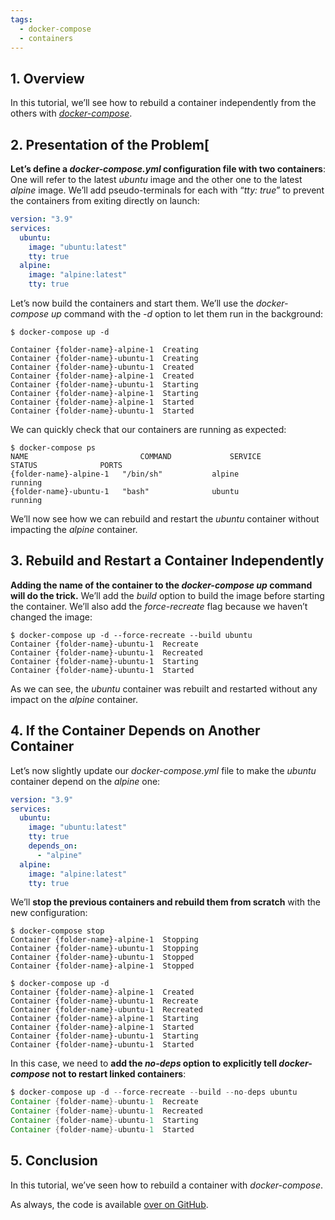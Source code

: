 ```yaml
---
tags:
  - docker-compose
  - containers
---
```

## 1. Overview

In this tutorial, we’ll see how to rebuild a container independently from the others with _[docker-compose](https://www.baeldung.com/ops/docker-compose)_.

## 2. Presentation of the Problem[

**Let’s define a _docker-compose.yml_ configuration file with two containers**: One will refer to the latest _ubuntu_ image and the other one to the latest _alpine_ image. We’ll add pseudo-terminals for each with “_tty: true_” to prevent the containers from exiting directly on launch:

```yaml
version: "3.9"
services:
  ubuntu:
    image: "ubuntu:latest"
    tty: true
  alpine:
    image: "alpine:latest"
    tty: true
```

Let’s now build the containers and start them. We’ll use the _docker-compose up_ command with the _-d_ option to let them run in the background:

```plaintext
$ docker-compose up -d

Container {folder-name}-alpine-1  Creating
Container {folder-name}-ubuntu-1  Creating
Container {folder-name}-ubuntu-1  Created
Container {folder-name}-alpine-1  Created
Container {folder-name}-ubuntu-1  Starting
Container {folder-name}-alpine-1  Starting
Container {folder-name}-alpine-1  Started
Container {folder-name}-ubuntu-1  Started
```

We can quickly check that our containers are running as expected:

```plaintext
$ docker-compose ps
NAME                         COMMAND             SERVICE             STATUS              PORTS
{folder-name}-alpine-1   "/bin/sh"           alpine              running
{folder-name}-ubuntu-1   "bash"              ubuntu              running
```

We’ll now see how we can rebuild and restart the _ubuntu_ container without impacting the _alpine_ container.

## 3. Rebuild and Restart a Container Independently

**Adding the name of the container to the _docker-compose up_ command will do the trick.** We’ll add the _build_ option to build the image before starting the container. We’ll also add the _force-recreate_ flag because we haven’t changed the image:

```plaintext
$ docker-compose up -d --force-recreate --build ubuntu
Container {folder-name}-ubuntu-1  Recreate
Container {folder-name}-ubuntu-1  Recreated
Container {folder-name}-ubuntu-1  Starting
Container {folder-name}-ubuntu-1  Started
```

As we can see, the _ubuntu_ container was rebuilt and restarted without any impact on the _alpine_ container.

## 4. If the Container Depends on Another Container

Let’s now slightly update our _docker-compose.yml_ file to make the _ubuntu_ container depend on the _alpine_ one:

```yaml
version: "3.9"
services:
  ubuntu:
    image: "ubuntu:latest"
    tty: true
    depends_on:
      - "alpine"
  alpine:
    image: "alpine:latest"
    tty: true
```

We’ll **stop the previous containers and rebuild them from scratch** with the new configuration:

```plaintext
$ docker-compose stop
Container {folder-name}-alpine-1  Stopping
Container {folder-name}-ubuntu-1  Stopping
Container {folder-name}-ubuntu-1  Stopped
Container {folder-name}-alpine-1  Stopped

$ docker-compose up -d
Container {folder-name}-alpine-1  Created
Container {folder-name}-ubuntu-1  Recreate
Container {folder-name}-ubuntu-1  Recreated
Container {folder-name}-alpine-1  Starting
Container {folder-name}-alpine-1  Started
Container {folder-name}-ubuntu-1  Starting
Container {folder-name}-ubuntu-1  Started
```

In this case, we need to **add the _no-deps_ option to explicitly tell _docker-compose_ not to restart linked containers**:

```java
$ docker-compose up -d --force-recreate --build --no-deps ubuntu
Container {folder-name}-ubuntu-1  Recreate
Container {folder-name}-ubuntu-1  Recreated
Container {folder-name}-ubuntu-1  Starting
Container {folder-name}-ubuntu-1  Started
```

## 5. Conclusion

In this tutorial, we’ve seen how to rebuild a container with _docker-compose_.

As always, the code is available [over on GitHub](https://github.com/Baeldung/ops-tutorials/tree/main/docker-modules/docker-compose).